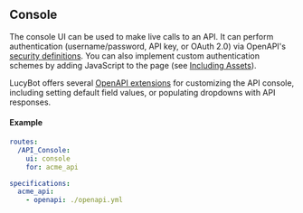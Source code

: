 ## Console

The console UI can be used to make live calls to an API.
It can perform authentication (username/password, API key,
or OAuth 2.0) via OpenAPI's
[security definitions](https://github.com/OAI/OpenAPI-Specification/blob/master/versions/2.0.md#securityDefinitionsObject).
You can also implement custom authentication schemes by adding
JavaScript to the page (see [Including Assets](Including_Assets)).

LucyBot offers several [OpenAPI extensions](OpenAPI_Extensions) for customizing the
API console, including setting default field values, or populating
dropdowns with API responses.

#### Example
```yaml
routes:
  /API_Console:
    ui: console
    for: acme_api

specifications:
  acme_api:
    - openapi: ./openapi.yml
```
